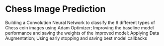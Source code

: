 # Chess Image Prediction
Building a Convolution Neural Network to classify the 6 different types of Chess coin images using Adam Optimizer;
Improving the baseline model performance and saving the weights of the improved model;
Applying Data Augmentation;
Using early stopping and saving best model callbacks
